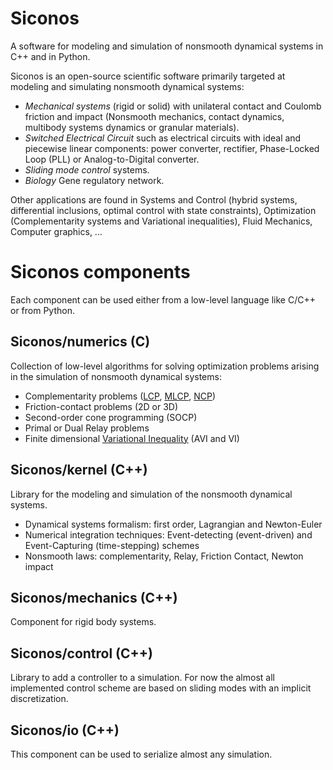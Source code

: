 # Siconos

A software for modeling and simulation of nonsmooth dynamical systems in C++ and in Python.

Siconos is an open-source scientific software primarily targeted at modeling and simulating nonsmooth dynamical systems:

  * _Mechanical systems_ (rigid or solid) with unilateral contact and Coulomb friction and impact (Nonsmooth mechanics, 
contact dynamics, multibody systems dynamics or granular materials). 
  * _Switched Electrical Circuit_ such as electrical circuits with ideal and piecewise linear components: power converter, rectifier, Phase-Locked Loop (PLL) or Analog-to-Digital converter.
  * _Sliding mode control_ systems.
  * _Biology_ Gene regulatory network. 

Other applications are found in Systems and Control (hybrid systems, differential inclusions,
optimal control with state constraints), Optimization (Complementarity systems and Variational inequalities), 
Fluid Mechanics, Computer graphics, ...

# Siconos components

Each component can be used either from a low-level language like C/C++ or from Python.

## Siconos/numerics (C)

Collection of low-level algorithms for solving optimization problems arising in the simulation of nonsmooth dynamical systems:

  * Complementarity problems ([LCP](https://en.wikipedia.org/wiki/Linear_complementarity_problem), [MLCP](https://en.wikipedia.org/wiki/Mixed_linear_complementarity_problem), [NCP](https://en.wikipedia.org/wiki/Nonlinear_complementarity_problem))
  * Friction-contact problems (2D or 3D)
  * Second-order cone programming (SOCP)
  * Primal or Dual Relay problems
  * Finite dimensional [Variational Inequality](https://en.wikipedia.org/wiki/Variational_inequality) (AVI and VI)

## Siconos/kernel (C++)

Library for the modeling and simulation of the nonsmooth dynamical systems.

  * Dynamical systems formalism: first order, Lagrangian and Newton-Euler
  * Numerical integration techniques: Event-detecting (event-driven) and Event-Capturing (time-stepping) schemes
  * Nonsmooth laws: complementarity, Relay, Friction Contact, Newton impact

## Siconos/mechanics (C++)

Component for rigid body systems.

## Siconos/control (C++)

Library to add a controller to a simulation. For now the almost all implemented control scheme are based on sliding modes with an implicit discretization.

## Siconos/io (C++)

This component can be used to serialize almost any simulation.
